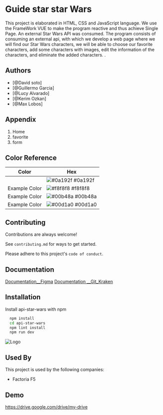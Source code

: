 
# Guide star star Wars


This project is elaborated in HTML, CSS and JavaScript language. We use the FrameWork VUE to make the program reactive and thus achieve Single Page.
An external Star Wars API was consumed.
The program consists of consuming an external api, with which we develop a web page where we will find our Star Wars characters, we will be able to choose our favorite characters, add some characters with images, edit the information of the characters, and eliminate the added characters. .


## Authors

- [@David soto]
- [@Guillermo Garcia]
- [@Lucy Alvarado]
- [@Kerim Ozkan]
- [@Max Lobos]




## Appendix

1) Home
2) favorite
3) form 


## Color Reference

| Color             | Hex                                                                |
| ----------------- | ------------------------------------------------------------------ |
|  | ![#0a192f](https://via.placeholder.com/10/0a192f?text=+) #0a192f |
| Example Color | ![#f8f8f8](https://via.placeholder.com/10/f8f8f8?text=+) #f8f8f8 |
| Example Color | ![#00b48a](https://via.placeholder.com/10/00b48a?text=+) #00b48a |
| Example Color | ![#00d1a0](https://via.placeholder.com/10/00b48a?text=+) #00d1a0 |


## Contributing

Contributions are always welcome!

See `contributing.md` for ways to get started.

Please adhere to this project's `code of conduct`.


## Documentation

[Documentation__Figma](https://www.figma.com/file/mcyeDUcUtnXn0uMNeCDiVS/API_STARWARS?node-id=0%3A1)
[Documentation __Git_Kraken](https://app.gitkraken.com/glo/board/YrG9iuzcZgARGGNO)

## Installation

Install api-star-wars with npm

```bash
  npm install 
  cd api-star-wars
  npm lint install
  npm run dev
```
    
![Logo](https://upload.wikimedia.org/wikipedia/commons/thumb/6/6c/Star_Wars_Logo.svg/1041px-Star_Wars_Logo.svg.png)


## Used By

This project is used by the following companies:

- Factoria F5


## Demo

https://drive.google.com/drive/my-drive

